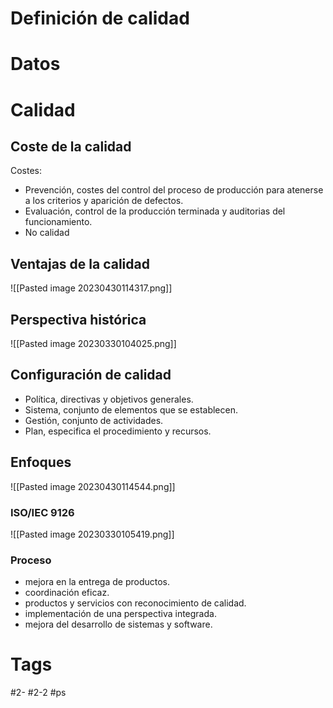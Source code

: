 # Definición de calidad
# Datos
# Calidad
## Coste de la calidad
Costes:
- Prevención, costes del control del proceso de producción para atenerse a los criterios y aparición de defectos.
- Evaluación, control de la producción terminada y auditorias del funcionamiento.
- No calidad

## Ventajas de la calidad

![[Pasted image 20230430114317.png]]

## Perspectiva histórica

![[Pasted image 20230330104025.png]]

## Configuración de calidad
- Política, directivas y objetivos generales.
- Sistema, conjunto de elementos que se establecen.
- Gestión, conjunto de actividades.
- Plan, especifica el procedimiento y recursos.

## Enfoques

![[Pasted image 20230430114544.png]]

### ISO/IEC 9126

![[Pasted image 20230330105419.png]]

### Proceso
- mejora en la entrega de productos.
- coordinación eficaz.
- productos y servicios con reconocimiento de calidad.
- implementación de una perspectiva integrada.
- mejora del desarrollo de sistemas y software.

# Tags
#2- 
#2-2 
#ps 